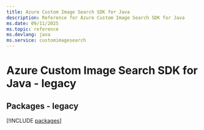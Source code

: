 ```yaml
---
title: Azure Custom Image Search SDK for Java
description: Reference for Azure Custom Image Search SDK for Java
ms.date: 09/11/2025
ms.topic: reference
ms.devlang: java
ms.service: customimagesearch
---
```

# Azure Custom Image Search SDK for Java - legacy
## Packages - legacy
[!INCLUDE [packages](custom-image-search-index.md)]